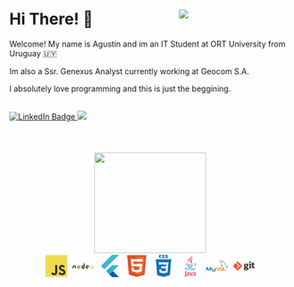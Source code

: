 <div id="header">
  
   <img align="right" src="https://media.giphy.com/media/jdPMeyv9rn0hZHh8n9/giphy.gif" width="200"/>
  <h1>
    Hi There! 👋
  </h1>
 
  <p>Welcome! My name is Agustin and im an IT Student at ORT University from Uruguay 🇺🇾</p>
  <p>Im also a Ssr. Genexus Analyst currently working at Geocom S.A.</p>
  <p>I absolutely love programming and this is just the beggining.</p>
  <br>
  <div id="badges">
    <a href="https://www.linkedin.com/in/agust%C3%ADn-mart%C3%ADnez-0483ba198/"><img src="https://img.shields.io/badge/LinkedIn-blue?style=flat-square&logo=linkedin&logoColor=white" alt="LinkedIn Badge"/>
    <a href="mailto: agussmartinez62@gmail.com"><img src="https://img.shields.io/badge/-agussmartinez62%40gmail.com-red/?style=flat-square&logo=gmail&color=white"/>       </a>
  </div>
    
  <img src="https://komarev.com/ghpvc/?username=agusmartinezz&style=flat-square&color=blue" alt=""/>
</div>
  
<div id="mid-section">
  <h1></h1>
</div>
  
<div id="footer" align="center">
  <img src="https://media.giphy.com/media/hqU2KkjW5bE2v2Z7Q2/giphy.gif" width="200" height="180"/>
</div>
  
<div align="center">
  <img src="https://github.com/devicons/devicon/blob/master/icons/javascript/javascript-original.svg" title="JavaScript" alt="JavaScript" width="40">&nbsp;
  <img src="https://github.com/devicons/devicon/blob/master/icons/nodejs/nodejs-original-wordmark.svg" title="NodeJS" alt="NodeJS" width="40" height="40"/>&nbsp;
  <img src="https://github.com/devicons/devicon/blob/master/icons/flutter/flutter-original.svg" title="Flutter" alt="Flutter" width="40" height="40"/>&nbsp;
  <img src="https://github.com/devicons/devicon/blob/master/icons/html5/html5-original.svg" title="HTML5" alt="HTML" width="40" height="40"/>&nbsp;
  <img src="https://github.com/devicons/devicon/blob/master/icons/css3/css3-plain-wordmark.svg"  title="CSS3" alt="CSS" width="40" height="40"/>&nbsp;
  <img src="https://github.com/devicons/devicon/blob/master/icons/java/java-original-wordmark.svg" title="Java" alt="Java" width="40" height="40"/>&nbsp;
  <img src="https://github.com/devicons/devicon/blob/master/icons/mysql/mysql-original-wordmark.svg" title="MySQL"  alt="MySQL" width="40" height="40"/>&nbsp;
  <img src="https://github.com/devicons/devicon/blob/master/icons/git/git-original-wordmark.svg" title="Git" **alt="Git" width="40" height="40"/>
</div>

